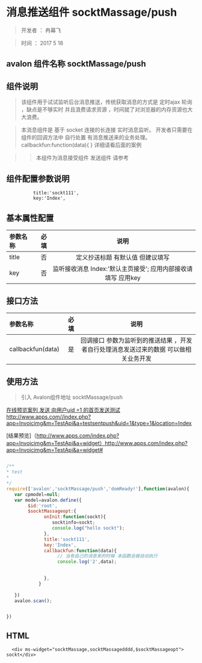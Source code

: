 # 消息推送组件 socktMassage/push

> 开发者 ： 冉幕飞

> 时间 ： 2017 5 18 

## avalon 组件名称 socktMassage/push


## 组件说明

  > 该组件用于试试监听后台消息推送，传统获取消息的方式是 定时ajax 轮询 ，缺点是不够实时 并且浪费请求资源 ，时间就了对浏览器的内存资源也大大浪费。

  > 本消息组件是 基于 socket 连接的长连接 实时消息监听。 开发者只需要在组件的回调方法中 自行处置 有消息推送来的业务处理。 callbackfun:function(data){ } 详细请看后面的案例

 >> 本组件为消息接受组件 发送组件 请参考


## 组件配置参数说明

              title:'sockt111',              
              key:'Index',
              

## 基本属性配置

| 参数名称      |    必填 | 说明  |
| :-------- | --------:| :--: |
|title|否| 定义抄送标题 有默认值 但建议填写 |
|key|否|  监听接收消息    Index:'默认主页接受'; 应用内部接收请填写 应用key |

##  接口方法

| 参数名称      |    必填 | 说明  |
| :-------- | --------:| :--: |
|callbackfun(data)|是| 回调接口  参数为监听到的推送结果 ，开发者自行处理消息发送过来的数据 可以做相关业务开发  |



## 使用方法

  > 引入 Avalon组件地址 socktMassage/push

   [在线预览案列 发送 向用户uid =1 的首页发送测试](http://www.apps.com//index.php?app=Invoicimg&m=TestApi&a=testsentpush&uid=1&type=1&location=Index) http://www.apps.com//index.php?app=Invoicimg&m=TestApi&a=testsentpush&uid=1&type=1&location=Index

   [结果预览]（http://www.apps.com/index.php?app=Invoicimg&m=TestApi&a=widget）http://www.apps.com/index.php?app=Invoicimg&m=TestApi&a=widget#

``` javascript

/**
* test
* 
*/
require(['avalon','socktMassage/push','domReady!'],function(avalon){
   var cpmodel=null;
   var model=avalon.define({ 
        $id:'root',
        $socktMassageopt:{
              onInit:function(sockt){
                 socktinfo=sockt;
                 console.log("hello sockt");
              },
              title:'sockt111',              
              key:'Index',
              callbackfun:function(data){
                   // 当有自己的消息来的时候 本函数会被自动执行
                   console.log('2',data);
                  

              },
            }
            
   })
   avalon.scan();


})

```
## HTML
```
  <div ms-widget="socktMassage,socktMassagedddd,$socktMassageopt"> sockt</div>


```





